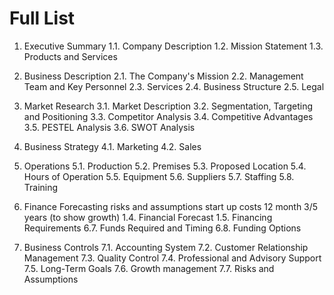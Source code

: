 # Full List 
1. Executive Summary
1.1. Company Description
1.2. Mission Statement
1.3. Products and Services


2. Business Description
2.1. The Company's Mission
2.2. Management Team and Key Personnel
2.3. Services
2.4. Business Structure
2.5. Legal

3. Market Research
3.1. Market Description
3.2. Segmentation, Targeting and Positioning
3.3. Competitor Analysis
3.4. Competitive Advantages
3.5. PESTEL Analysis
3.6. SWOT Analysis

4. Business Strategy
4.1. Marketing
4.2. Sales

5. Operations
5.1. Production
5.2. Premises
5.3. Proposed Location
5.4. Hours of Operation
5.5. Equipment
5.6. Suppliers
5.7. Staffing
5.8. Training

6. Finance Forecasting
risks and assumptions
start up costs
12 month
3/5 years (to show growth)
1.4. Financial Forecast
1.5. Financing Requirements
6.7. Funds Required and Timing
6.8. Funding Options

7. Business Controls
7.1. Accounting System
7.2. Customer Relationship Management
7.3. Quality Control
7.4. Professional and Advisory Support
7.5. Long-Term Goals
7.6. Growth management
7.7. Risks and Assumptions